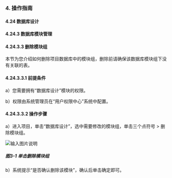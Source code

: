 ### 4. 操作指南

#### 4.24 数据库设计

#### 4.24.3 数据库模块管理

#### 4.24.3.3 删除模块组

本节为您介绍如何删除项目数据库中的模块组，删除前请确保该数据库模块组下没有关联的表。

#### 4.24.3.3.1 前提条件

a）您需要拥有“数据库设计”模块的权限。

b）权限由系统管理员在“用户权限中心”系统中配置。

#### 4.24.3.3.2 操作步骤

a）进入项目，单击“数据库设计”，选中需要修改的模块组，单击三个点符号 > 删除模块组。

![输入图片说明](../../../../../images/SoFlu%EF%BC%88%E5%90%8E%E7%AB%AF%EF%BC%89%E5%BC%80%E5%8F%91%E5%B9%B3%E5%8F%B0/1.%20%E6%9C%80%E6%96%B0%E7%89%88%E6%9C%AC%20-%20%E6%9B%B4%E6%96%B0%E6%97%A5%E6%9C%9F%20-%202022.10.08/4.%20%E6%93%8D%E4%BD%9C%E6%8C%87%E5%8D%97/24.%20%E6%95%B0%E6%8D%AE%E5%BA%93%E8%AE%BE%E8%AE%A1/3.%20%E6%95%B0%E6%8D%AE%E5%BA%93%E6%A8%A1%E5%9D%97%E7%AE%A1%E7%90%86/3-1.png)

##### 图3-1 单击删除模块组

b）系统提示“是否确认删除该模块”，确认后单击确定即可。
